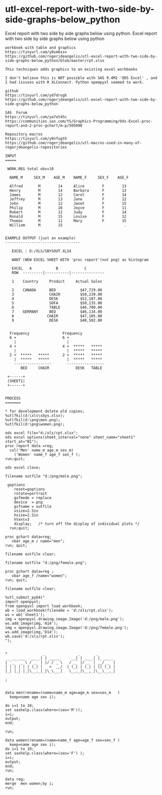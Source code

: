 # utl-excel-report-with-two-side-by-side-graphs-below_python
Excel report with two side by side graphs below using python.
    Excel report with two side by side graphs below using python

    workbook with table and graphics
    https://tinyurl.com/y8sm6xsv
    https://github.com/rogerjdeangelis/utl-excel-report-with-two-side-by-side-graphs-below_python/blob/master/rpt.xlsx

    This techniques adds graphics to an existing excel workbooks

    I don't believe this is NOT possible with SAS 9.4M2 'ODS Excel' , and
    I had issuses with R XLConnect. Python opempyxl seemed to work.

    github
    https://tinyurl.com/yd7drugh
    https://github.com/rogerjdeangelis/utl-excel-report-with-two-side-by-side-graphs-below_python

    SAS  Forum
    https://tinyurl.com/ya7ot45c
    https://communities.sas.com/t5/Graphics-Programming/Ods-Excel-proc-report-and-2-proc-gchart/m-p/505890

    Repository macros
    https://tinyurl.com/y9nfugth
    https://github.com/rogerjdeangelis/utl-macros-used-in-many-of-rogerjdeangelis-repositories

    INPUT
    =====

     WORK.REG total obs=10

      NAME_M     SEX_M    AGE_M    NAME_F     SEX_F    AGE_F

      Alfred       M        14     Alice        F        13
      Henry        M        14     Barbara      F        13
      James        M        12     Carol        F        14
      Jeffrey      M        13     Jane         F        12
      John         M        12     Janet        F        15
      Philip       M        16     Joyce        F        11
      Robert       M        12     Judy         F        14
      Ronald       M        15     Louise       F        12
      Thomas       M        11     Mary         F        15
      William      M        15                            .


    EXAMPLE OUTPUT (just an example)
    ----------------------------------

       EXCEL : D:/XLS/SBYSOUT.XLSX

       WANT (NEW EXCEL SHEET WITH 'proc report'(not png) as histogram

       EXCEL   A           B            C
       ROW  ---------|-----------|---------------

       1    Country     Product     Actual Sales

       2    CANADA      BED           $47,729.00
       3                CHAIR         $50,239.00
       4                DESK          $52,187.00
       5                SOFA          $50,135.00
       6                TABLE         $46,700.00
       7    GERMANY     BED           $46,134.00
       8               CHAIR          $47,105.00
       9                DESK          $48,502.00


      Frequency               Frequency
      6 +                     6 +
        |                       |
      4 +                     4 +  *****   *****
        |                       |  *****   *****
      2 +  *****   *****      2 +  *****   *****
        |  *****   *****        |  *****   *****
        -----------------       -----------------
           BED     CHAIR            DESK   TABLE

     +------+
     |SHEET1|
     +------+


    PROCESS
    =======

    * for development delete old copies;
    %utlfkil(d:\xls\sbys.xlsx);
    %utlfkil(d:\png\men.png);
    %utlfkil(d:\png\women.png);

    ods excel file="d:/xls/rpt.xlsx";
    ods excel options(sheet_interval="none" sheet_name="sheet1" start_at="B1");
    proc report data =reg;
      col('Men' name_m age_m sex_m)
        ('Women' name_f age_f sex_f );
    run;quit;

    ods excel close;

    filename outfile "d:/png/male.png";

     goptions
        reset=goptions
        rotate=portrait
        gsfmode = replace
        device  = png
        gsfname = outfile
        vsize=2.5in
        hsize=2.5in
        htext=3
        display;   /* turn off the display of individual plots */
      run;quit;

    proc gchart data=reg;
       vbar age_m / name="men";
    run; quit;

    filename outfile clear;

    filename outfile "d:/png/female.png";

    proc gchart data=reg ;
       vbar age_f /name="women";
    run; quit;

    filename outfile clear;

    %utl_submit_py64("
    import openpyxl;
    from openpyxl import load_workbook;
    wb = load_workbook(filename = 'd:/xls/rpt.xlsx');
    ws = wb['sheet1'];
    img = openpyxl.drawing.image.Image('d:/png/male.png');
    ws.add_image(img,'A14');
    img = openpyxl.drawing.image.Image('d:/png/female.png');
    ws.add_image(img,'D14');
    wb.save('d:/xls/rpt.xlsx');
    ");


    *                _               _       _
     _ __ ___   __ _| | _____     __| | __ _| |_ __ _
    | '_ ` _ \ / _` | |/ / _ \   / _` |/ _` | __/ _` |
    | | | | | | (_| |   <  __/  | (_| | (_| | || (_| |
    |_| |_| |_|\__,_|_|\_\___|   \__,_|\__,_|\__\__,_|

    ;


    data men(rename=(name=name_m age=age_m sex=sex_m   )
      keep=name age sex i);

    do i=1 to 10;
    set sashelp.class(where=(sex='M'));
    i=i;
    output;
    end;

    run;

    data women(rename=(name=name_f age=age_f sex=sex_f )
      keep=name age sex i);
    do i=1 to 10;
    set sashelp.class(where=(sex='F') );
    i=i;
    output;
    end;
    run;

    data reg;
    merge  men women;by i;
    run;

